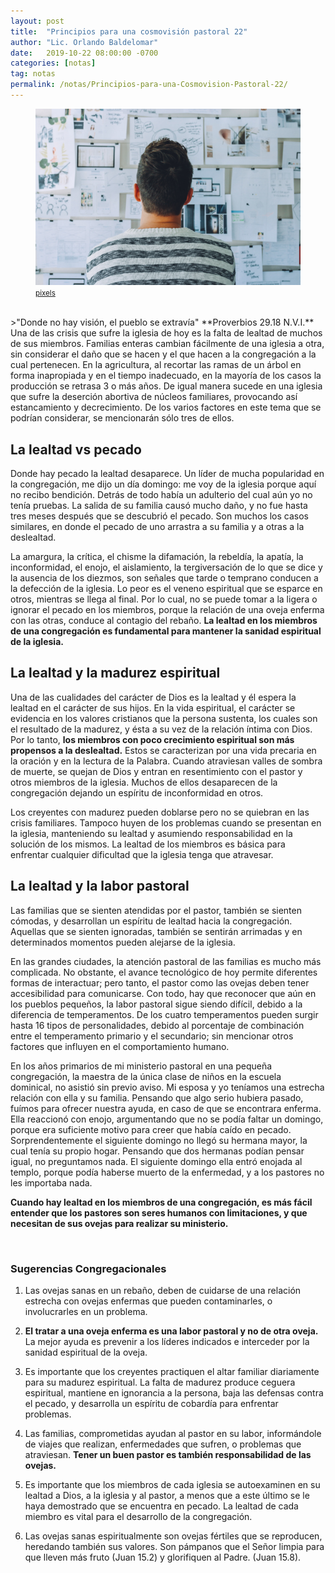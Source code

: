 ```yaml
---
layout: post
title:  "Principios para una cosmovisión pastoral 22"
author: "Lic. Orlando Baldelomar"
date:   2019-10-22 08:00:00 -0700
categories: [notas]
tag: notas
permalink: /notas/Principios-para-una-Cosmovision-Pastoral-22/
---
```

<figure>
<img src="/assets/img/cosmovision.jpeg" class="img-fluid" alt="Responsive image">
<figcaption><a href="https://www.pexels.com/"><small>pixels</small></a></figcaption>
</figure>
<br>
>"Donde no hay visión, el pueblo se extravía"
**Proverbios 29.18 N.V.I.**

<br>
Una de las crisis que sufre la iglesia de hoy es la falta de lealtad de muchos de sus miembros. Familias enteras cambian fácilmente de una iglesia a otra, sin considerar el daño que se hacen y el que hacen a la congregación a la cual pertenecen. En la agricultura, al recortar las ramas  de un árbol en forma inapropiada y en el tiempo inadecuado, en  la mayoría de los casos la producción se retrasa 3 o más años. De igual manera sucede en una iglesia que sufre la deserción abortiva de núcleos familiares, provocando así estancamiento y decrecimiento. De los varios factores en este tema que se podrían considerar, se mencionarán sólo tres de ellos.

<br>
<h2 class="text-center">La lealtad vs pecado</h2>

Donde hay pecado la lealtad desaparece. Un líder de mucha popularidad en la congregación, me dijo un día domingo: me voy de la iglesia porque aquí no recibo bendición.   Detrás de todo había un adulterio del cual aún yo no tenía pruebas. La salida de su familia causó mucho daño, y no fue hasta tres meses después que se descubrió el pecado.   Son muchos los casos similares, en donde el pecado de uno arrastra a su familia y a otras a la deslealtad.


La amargura, la crítica, el chisme la difamación, la rebeldía, la apatía, la inconformidad, el enojo, el aislamiento, la tergiversación de lo que se dice y la ausencia de los diezmos, son señales que tarde o temprano conducen a la defección de la iglesia.  Lo peor es el veneno espiritual que se esparce en otros, mientras se llega al final. Por lo cual, no se puede tomar a la ligera o ignorar el pecado en los miembros, porque la relación de una oveja enferma con las otras, conduce al contagio del rebaño. **La lealtad en los miembros de una congregación es fundamental para mantener la sanidad espiritual de la iglesia.**  


<h2 class="text-center">La lealtad y la madurez espiritual</h2>

Una de las cualidades del carácter de Dios es la lealtad y él espera la lealtad en el carácter de sus hijos. En la vida espiritual, el carácter  se evidencia en los valores cristianos que la persona sustenta, los cuales son el resultado de la madurez, y ésta a su vez de la relación íntima con Dios. Por lo tanto, **los miembros con poco crecimiento espiritual son más propensos a la deslealtad.** Estos se caracterizan por una vida precaria en la oración y en la lectura de la Palabra. Cuando atraviesan valles de sombra de muerte, se quejan de Dios y entran en resentimiento con el pastor y otros miembros de la iglesia. Muchos de ellos desaparecen de la congregación dejando un espíritu de inconformidad en otros.


Los creyentes con madurez pueden doblarse pero no se quiebran en las crisis familiares. Tampoco huyen de los problemas cuando se presentan en la iglesia, manteniendo su lealtad y asumiendo responsabilidad en la solución de los mismos. La lealtad de los miembros es básica para enfrentar cualquier dificultad que la iglesia tenga que atravesar.


<h2 class="text-center">La lealtad y la labor pastoral</h2>

Las familias que se sienten atendidas por el pastor, también se sienten cómodas, y desarrollan un espíritu de lealtad hacia la congregación. Aquellas que se sienten ignoradas, también se sentirán arrimadas y en determinados momentos pueden alejarse de la iglesia.


En las grandes ciudades, la atención pastoral de las familias es mucho más complicada. No obstante, el avance tecnológico de hoy permite diferentes formas de interactuar; pero tanto, el pastor como las ovejas deben tener accesibilidad para comunicarse. Con todo, hay que reconocer que aún en los pueblos pequeños, la labor pastoral sigue siendo difícil, debido a la diferencia de temperamentos. De los cuatro temperamentos pueden surgir hasta 16 tipos de personalidades, debido al porcentaje de combinación entre el temperamento primario y el secundario; sin mencionar otros factores que influyen en el comportamiento humano.


En los años primarios de mi ministerio pastoral en una pequeña congregación, la maestra de la única clase de niños en la escuela dominical, no asistió sin previo aviso. Mi esposa y yo teníamos una estrecha relación con ella y su familia. Pensando que algo serio hubiera pasado, fuímos para ofrecer nuestra ayuda, en caso de que  se encontrara  enferma. Ella reaccionó con enojo, argumentando que no se podía faltar un domingo, porque era suficiente motivo para creer que había caído en pecado. Sorprendentemente el siguiente domingo no llegó su hermana mayor, la cual tenía su propio hogar. Pensando que dos hermanas podían pensar igual, no preguntamos nada. El siguiente domingo ella entró enojada al templo, porque podía haberse muerto de la enfermedad, y a los pastores no les importaba nada.


**Cuando hay lealtad en los miembros de una congregación, es más fácil entender que los pastores son seres humanos con limitaciones, y que  necesitan de sus ovejas para realizar su ministerio.**


<br>
<h3 class="text-center">Sugerencias Congregacionales</h3>

1. Las ovejas sanas en un rebaño, deben de cuidarse de una relación estrecha con ovejas enfermas que pueden contaminarles, o involucrarles en un problema.


2. **El tratar a una oveja enferma es una labor pastoral y no de otra oveja.** La mejor ayuda es prevenir a los líderes indicados e interceder por la sanidad espiritual de la oveja.


3. Es importante que los creyentes practiquen el altar familiar diariamente para su madurez espiritual. La falta de madurez produce ceguera espiritual, mantiene en ignorancia a la persona,  baja las defensas contra el pecado, y desarrolla un espíritu de cobardía para enfrentar problemas.

4. Las familias, comprometidas ayudan al pastor en su labor, informándole de viajes que realizan, enfermedades que sufren, o problemas que atraviesan. **Tener un buen pastor es también responsabilidad de las ovejas.**

5. Es importante que los miembros de cada iglesia se autoexaminen en su lealtad a Dios, a la iglesia y al pastor, a menos que a este último se le haya  demostrado	 que se encuentra en pecado. La lealtad de cada miembro es vital para el desarrollo de la congregación.

6. Las ovejas sanas espiritualmente son ovejas fértiles que se reproducen, heredando también sus valores. Son pámpanos que el Señor limpia para que lleven más fruto (Juan 15.2) y glorifiquen al Padre. (Juan 15.8).

<br>

